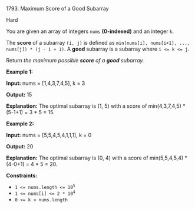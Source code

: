 1793\. Maximum Score of a Good Subarray

Hard

You are given an array of integers `nums` **(0-indexed)** and an integer `k`.

The **score** of a subarray `(i, j)` is defined as `min(nums[i], nums[i+1], ..., nums[j]) * (j - i + 1)`. A **good** subarray is a subarray where `i <= k <= j`.

Return _the maximum possible **score** of a **good** subarray._

**Example 1:**

**Input:** nums = [1,4,3,7,4,5], k = 3

**Output:** 15

**Explanation:** The optimal subarray is (1, 5) with a score of min(4,3,7,4,5) \* (5-1+1) = 3 \* 5 = 15. 

**Example 2:**

**Input:** nums = [5,5,4,5,4,1,1,1], k = 0

**Output:** 20

**Explanation:** The optimal subarray is (0, 4) with a score of min(5,5,4,5,4) \* (4-0+1) = 4 \* 5 = 20. 

**Constraints:**

*   <code>1 <= nums.length <= 10<sup>5</sup></code>
*   <code>1 <= nums[i] <= 2 * 10<sup>4</sup></code>
*   `0 <= k < nums.length`